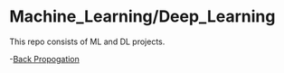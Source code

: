 # Machine_Learning/Deep_Learning
This repo consists of ML and DL projects.

-[Back Propogation](https://github.com/mohd-muzamil/Deep-Learning/blob/main/BackPropogation.ipynb)
